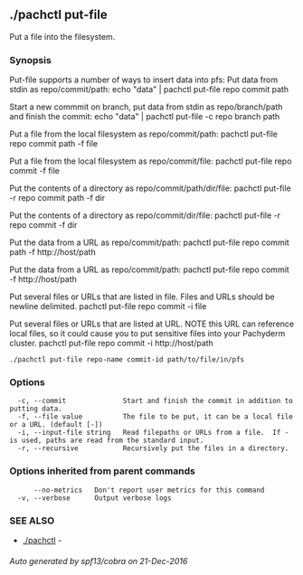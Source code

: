 ## ./pachctl put-file

Put a file into the filesystem.

### Synopsis


Put-file supports a number of ways to insert data into pfs:
Put data from stdin as repo/commit/path:
	echo "data" | pachctl put-file repo commit path

Start a new commmit on branch, put data from stdin as repo/branch/path and
finish the commit:
	echo "data" | pachctl put-file -c repo branch path

Put a file from the local filesystem as repo/commit/path:
	pachctl put-file repo commit path -f file

Put a file from the local filesystem as repo/commit/file:
	pachctl put-file repo commit -f file

Put the contents of a directory as repo/commit/path/dir/file:
	pachctl put-file -r repo commit path -f dir

Put the contents of a directory as repo/commit/dir/file:
	pachctl put-file -r repo commit -f dir

Put the data from a URL as repo/commit/path:
	pachctl put-file repo commit path -f http://host/path

Put the data from a URL as repo/commit/path:
	pachctl put-file repo commit -f http://host/path

Put several files or URLs that are listed in file.
Files and URLs should be newline delimited.
	pachctl put-file repo commit -i file

Put several files or URLs that are listed at URL.
NOTE this URL can reference local files, so it could cause you to put sensitive
files into your Pachyderm cluster.
	pachctl put-file repo commit -i http://host/path


```
./pachctl put-file repo-name commit-id path/to/file/in/pfs
```

### Options

```
  -c, --commit              Start and finish the commit in addition to putting data.
  -f, --file value          The file to be put, it can be a local file or a URL. (default [-])
  -i, --input-file string   Read filepaths or URLs from a file.  If - is used, paths are read from the standard input.
  -r, --recursive           Recursively put the files in a directory.
```

### Options inherited from parent commands

```
      --no-metrics   Don't report user metrics for this command
  -v, --verbose      Output verbose logs
```

### SEE ALSO
* [./pachctl](./pachctl.md)	 - 

###### Auto generated by spf13/cobra on 21-Dec-2016

